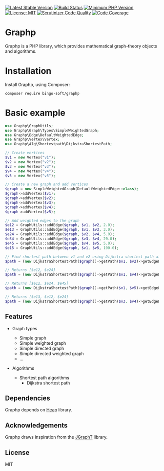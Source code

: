 [![Latest Stable Version](https://poser.pugx.org/bingo-soft/graphp/v/stable.png)](https://packagist.org/packages/bingo-soft/graphp)
[![Build Status](https://travis-ci.org/bingo-soft/graphp.png?branch=master)](https://travis-ci.org/bingo-soft/graphp)
[![Minimum PHP Version](https://img.shields.io/badge/php-%3E%3D%207.2-8892BF.svg)](https://php.net/)
[![License: MIT](https://img.shields.io/badge/License-MIT-green.svg)](https://opensource.org/licenses/MIT)
[![Scrutinizer Code Quality](https://scrutinizer-ci.com/g/bingo-soft/graphp/badges/quality-score.png?b=master)](https://scrutinizer-ci.com/g/bingo-soft/graphp/?branch=master)
[![Code Coverage](https://scrutinizer-ci.com/g/bingo-soft/graphp/badges/coverage.png?b=master)](https://scrutinizer-ci.com/g/bingo-soft/graphp/?branch=master)

# Graphp

Graphp is a PHP library, which provides mathematical graph-theory objects and algorithms.

# Installation

Install Graphp, using Composer:

```
composer require bingo-soft/graphp
```

# Basic example

```php
use Graphp\GraphUtils;
use Graphp\Graph\Types\SimpleWeightedGraph;
use Graphp\Edge\DefaultWeightedEdge;
use Graphp\Vertex\Vertex;
use Graphp\Alg\Shortestpath\DijkstraShortestPath;

// Create vertices
$v1 = new Vertex("v1");
$v2 = new Vertex("v2");
$v3 = new Vertex("v3");
$v4 = new Vertex("v4");
$v5 = new Vertex("v5");

// Create a new graph and add vertices
$graph = new SimpleWeightedGraph(DefaultWeightedEdge::class);
$graph->addVertex($v1);
$graph->addVertex($v2);
$graph->addVertex($v3);
$graph->addVertex($v4);
$graph->addVertex($v5);

// Add weighted edges to the graph
$e12 = GraphUtils::addEdge($graph, $v1, $v2, 2.0);
$e13 = GraphUtils::addEdge($graph, $v1, $v3, 3.0);
$e24 = GraphUtils::addEdge($graph, $v2, $v4, 5.0);
$e34 = GraphUtils::addEdge($graph, $v3, $v4, 20.0);
$e45 = GraphUtils::addEdge($graph, $v4, $v5, 5.0);
$e15 = GraphUtils::addEdge($graph, $v1, $v5, 100.0);

// Find shortest path between v1 and v2 using Dijkstra shortest path algorithm. Returns [$e12]
$path = (new DijkstraShortestPath($graph))->getPath($v1, $v2)->getEdgeList();

// Returns [$e12, $e24]
$path = (new DijkstraShortestPath($graph))->getPath($v1, $v4)->getEdgeList();

// Returns [$e12, $e24, $e45]
$path = (new DijkstraShortestPath($graph))->getPath($v1, $v5)->getEdgeList();

// Returns [$e13, $e12, $e24]
$path = (new DijkstraShortestPath($graph))->getPath($v3, $v4)->getEdgeList();
```

## Features

* Graph types
    * Simple graph
    * Simple weighted graph
    * Simple directed graph
    * Simple directed weighted graph
    * ...

* Algorithms
    * Shortest path algorithms
        * Dijkstra shortest path

## Dependencies

Graphp depends on [Heap](https://github.com/bingo-soft/heap) library.

## Acknowledgements

Graphp draws inspiration from the [JGraphT](https://github.com/jgrapht/jgrapht) library.

## License

MIT